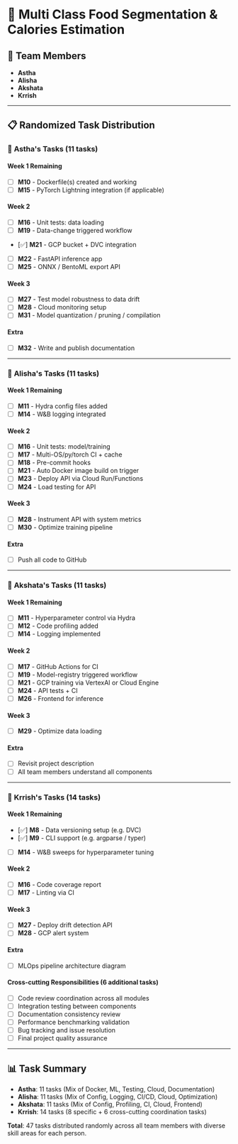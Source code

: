 # 🌯 Multi Class Food Segmentation & Calories Estimation

## 👥 Team Members
- **Astha**
- **Alisha** 
- **Akshata**
- **Krrish**

---

## 📋 Randomized Task Distribution

### 🔧 **Astha's Tasks** (11 tasks)

#### Week 1 Remaining
- [ ] **M10** - Dockerfile(s) created and working
- [ ] **M15** - PyTorch Lightning integration (if applicable)

#### Week 2
- [ ] **M16** - Unit tests: data loading
- [ ] **M19** - Data-change triggered workflow
- [✅] **M21** - GCP bucket + DVC integration
- [ ] **M22** - FastAPI inference app
- [ ] **M25** - ONNX / BentoML export API

#### Week 3
- [ ] **M27** - Test model robustness to data drift
- [ ] **M28** - Cloud monitoring setup
- [ ] **M31** - Model quantization / pruning / compilation

#### Extra
- [ ] **M32** - Write and publish documentation

---

### 🧪 **Alisha's Tasks** (11 tasks)

#### Week 1 Remaining
- [ ] **M11** - Hydra config files added
- [ ] **M14** - W&B logging integrated

#### Week 2
- [ ] **M16** - Unit tests: model/training
- [ ] **M17** - Multi-OS/py/torch CI + cache
- [ ] **M18** - Pre-commit hooks
- [ ] **M21** - Auto Docker image build on trigger
- [ ] **M23** - Deploy API via Cloud Run/Functions
- [ ] **M24** - Load testing for API

#### Week 3
- [ ] **M28** - Instrument API with system metrics
- [ ] **M30** - Optimize training pipeline

#### Extra
- [ ] Push all code to GitHub

---

### 🚀 **Akshata's Tasks** (11 tasks)

#### Week 1 Remaining
- [ ] **M11** - Hyperparameter control via Hydra
- [ ] **M12** - Code profiling added
- [ ] **M14** - Logging implemented

#### Week 2
- [ ] **M17** - GitHub Actions for CI
- [ ] **M19** - Model-registry triggered workflow
- [ ] **M21** - GCP training via VertexAI or Cloud Engine
- [ ] **M24** - API tests + CI
- [ ] **M26** - Frontend for inference

#### Week 3
- [ ] **M29** - Optimize data loading

#### Extra
- [ ] Revisit project description
- [ ] All team members understand all components

---

### 🎯 **Krrish's Tasks** (14 tasks)

#### Week 1 Remaining
- [✅] **M8** - Data versioning setup (e.g. DVC)
- [✅] **M9** - CLI support (e.g. argparse / typer)
- [ ] **M14** - W&B sweeps for hyperparameter tuning

#### Week 2
- [ ] **M16** - Code coverage report
- [ ] **M17** - Linting via CI

#### Week 3
- [ ] **M27** - Deploy drift detection API
- [ ] **M28** - GCP alert system

#### Extra
- [ ] MLOps pipeline architecture diagram

#### Cross-cutting Responsibilities (6 additional tasks)
- [ ] Code review coordination across all modules
- [ ] Integration testing between components
- [ ] Documentation consistency review
- [ ] Performance benchmarking validation
- [ ] Bug tracking and issue resolution
- [ ] Final project quality assurance

---

## 📊 Task Summary
- **Astha**: 11 tasks (Mix of Docker, ML, Testing, Cloud, Documentation)
- **Alisha**: 11 tasks (Mix of Config, Logging, CI/CD, Cloud, Optimization)
- **Akshata**: 11 tasks (Mix of Config, Profiling, CI, Cloud, Frontend)
- **Krrish**: 14 tasks (8 specific + 6 cross-cutting coordination tasks)

**Total**: 47 tasks distributed randomly across all team members with diverse skill areas for each person.


